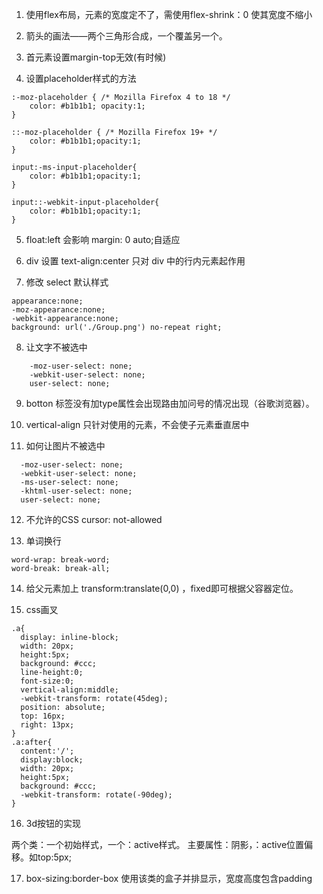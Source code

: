 1. 使用flex布局，元素的宽度定不了，需使用flex-shrink：0 使其宽度不缩小

2. 箭头的画法——两个三角形合成，一个覆盖另一个。

3. 首元素设置margin-top无效(有时候)

4. 设置placeholder样式的方法

```
:-moz-placeholder { /* Mozilla Firefox 4 to 18 */
    color: #b1b1b1; opacity:1; 
}

::-moz-placeholder { /* Mozilla Firefox 19+ */
    color: #b1b1b1;opacity:1;
}

input:-ms-input-placeholder{
    color: #b1b1b1;opacity:1;
}

input::-webkit-input-placeholder{
    color: #b1b1b1;opacity:1;
}
```

5. float:left 会影响 margin: 0 auto;自适应

6. div 设置 text-align:center 只对 div 中的行内元素起作用

7. 修改 select 默认样式
```
appearance:none;
-moz-appearance:none;
-webkit-appearance:none;
background: url('./Group.png') no-repeat right;
```

8. 让文字不被选中
```
    -moz-user-select: none;
    -webkit-user-select: none;
    user-select: none;
```

9. botton 标签没有加type属性会出现路由加问号的情况出现（谷歌浏览器）。

10. vertical-align 只针对使用的元素，不会使子元素垂直居中

11. 如何让图片不被选中
```
  -moz-user-select: none;   
  -webkit-user-select: none;
  -ms-user-select: none;   
  -khtml-user-select: none;   
  user-select: none;  
```

12. 不允许的CSS cursor: not-allowed

13. 单词换行
```
word-wrap: break-word;
word-break: break-all;
```

14. 给父元素加上 transform:translate(0,0) ，fixed即可根据父容器定位。

15. css画叉
```
.a{ 
  display: inline-block; 
  width: 20px;
  height:5px; 
  background: #ccc;
  line-height:0;
  font-size:0;
  vertical-align:middle;
  -webkit-transform: rotate(45deg);
  position: absolute;
  top: 16px;
  right: 13px;
}
.a:after{
  content:'/';
  display:block;
  width: 20px;
  height:5px; 
  background: #ccc;
  -webkit-transform: rotate(-90deg);
}
```
16. 3d按钮的实现

两个类：一个初始样式，一个：active样式。
主要属性：阴影，：active位置偏移。如top:5px;

17. box-sizing:border-box  使用该类的盒子并排显示，宽度高度包含padding
